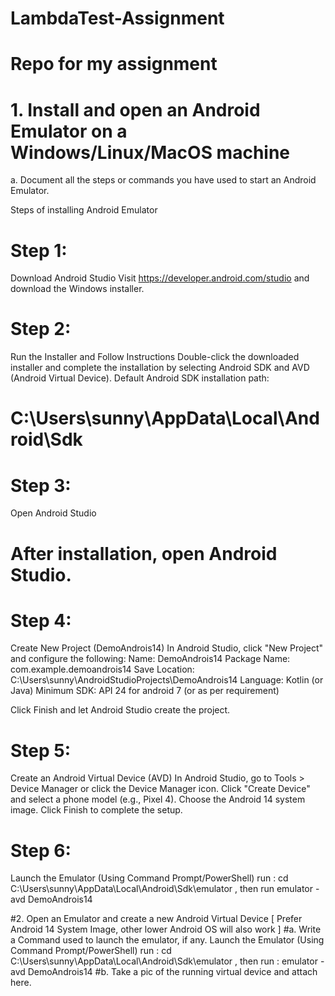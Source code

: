 # LambdaTest-Assignment




# Repo for my assignment
# 1. Install and open an Android Emulator on a Windows/Linux/MacOS machine
a. Document all the steps or commands you have used to start an Android
Emulator.

Steps of installing Android Emulator
# Step 1:
Download Android Studio
 Visit https://developer.android.com/studio and download the Windows installer.

# Step 2:
Run the Installer and Follow Instructions
Double-click the downloaded installer and complete the installation by selecting Android SDK and AVD (Android Virtual Device).
Default Android SDK installation path: 
# C:\Users\sunny\AppData\Local\Android\Sdk

# Step 3: 
Open Android Studio
# After installation, open Android Studio.

# Step 4: 
Create New Project (DemoAndrois14)
 In Android Studio, click "New Project" and configure the following:
 Name: DemoAndrois14
 Package Name: com.example.demoandrois14 
 Save Location: C:\Users\sunny\AndroidStudioProjects\DemoAndrois14
 Language: Kotlin (or Java)
 Minimum SDK: API 24 for android 7 (or as per requirement)

 Click Finish and let Android Studio create the project.

# Step 5: 
Create an Android Virtual Device (AVD)
 In Android Studio, go to Tools > Device Manager or click the Device Manager icon.
 Click "Create Device" and select a phone model (e.g., Pixel 4).
 Choose the Android 14 system image.
 Click Finish to complete the setup.

# Step 6: 
Launch the Emulator (Using Command Prompt/PowerShell)
run :  cd C:\Users\sunny\AppData\Local\Android\Sdk\emulator   ,
then run      emulator -avd DemoAndrois14




#2. Open an Emulator and create a new Android Virtual Device [ Prefer Android 14 System
Image, other lower Android OS will also work ]
#a. Write a Command used to launch the emulator, if any.
Launch the Emulator (Using Command Prompt/PowerShell)
run :  cd C:\Users\sunny\AppData\Local\Android\Sdk\emulator   ,
then run :     emulator -avd DemoAndrois14
#b. Take a pic of the running virtual device and attach here.



